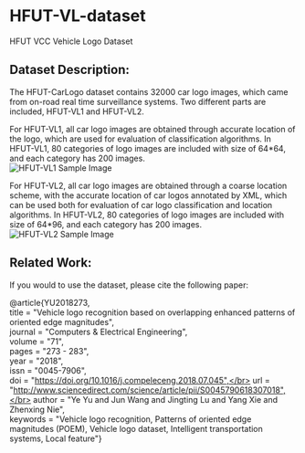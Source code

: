 # HFUT-VL-dataset
HFUT VCC Vehicle Logo Dataset</br>

Dataset Description:</br>
--------------------------
The HFUT-CarLogo dataset contains 32000 car logo images, which came from on-road real time surveillance systems. Two different parts are included, HFUT-VL1 and HFUT-VL2.</br>

For HFUT-VL1, all car logo images are obtained through accurate location of the logo, which are used for evaluation of classification algorithms. In HFUT-VL1, 80 categories of logo images are included with size of 64*64, and each category has 200 images.</br>
![HFUT-VL1 Sample Image](https://github.com/HFUT-VL/HFUT-VL-dataset/blob/master/SampleImage/HFUT-VL1.png)

For HFUT-VL2, all car logo images are obtained through a coarse location scheme, with the accurate location of car logos annotated by XML, which can be used both for evaluation of car logo classification and location algorithms. In HFUT-VL2, 80 categories of logo images are included with size of 64*96, and each category has 200 images.</br> 
![HFUT-VL2 Sample Image](https://github.com/HFUT-VL/HFUT-VL-dataset/blob/master/SampleImage/HFUT-VL2.png)

Related Work:</br>
-----------------------------------------------------------------------
If you would to use the dataset, please cite the following paper:</br>

@article{YU2018273,</br>
title = "Vehicle logo recognition based on overlapping enhanced patterns of oriented edge magnitudes",</br>
journal = "Computers & Electrical Engineering",</br>
volume = "71",</br>
pages = "273 - 283",</br>
year = "2018",</br>
issn = "0045-7906",</br>
doi = "https://doi.org/10.1016/j.compeleceng.2018.07.045",</br>
url = "http://www.sciencedirect.com/science/article/pii/S0045790618307018",</br>
author = "Ye Yu and Jun Wang and Jingting Lu and Yang Xie and Zhenxing Nie",</br>
keywords = "Vehicle logo recognition, Patterns of oriented edge magnitudes (POEM), Vehicle logo dataset, Intelligent transportation systems, Local feature"}</br>
